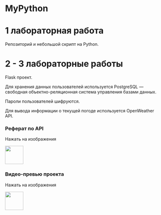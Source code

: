 # MyPython

<h1>1 лабораторная работа</h1>
Репозиторий и небольшой скрипт на Python.

<h1>2 - 3 лабораторные работы</h1>
Flask проект.

<p>Для хранения данных пользователей используется PostgreSQL — свободная объектно-реляционная система управления базами данных.</p>
<p>Пароли пользователей шифруются.</p>
<p>Для вывода информации о текущей погоде используется OpenWeather API.</p>

<h3>Реферат по API</h3> 
<p>Нажать на изображения</p>
<p><a href="https://yadi.sk/i/2T0bm6oaowmAcA"><img src="http://s1.iconbird.com/ico/2013/12/505/w450h4001385925290Document.png" width="60" alt=""></a></p>


<h3>Видео-превью проекта</h3>
<p>Нажать на изображения</p>
<p><a href="https://yadi.sk/i/YKRUQ8k1lkV5JA"><img src="https://cdn3.iconfinder.com/data/icons/linecons-free-vector-icons-pack/32/video-512.png" width="60" alt=""></a></p>
